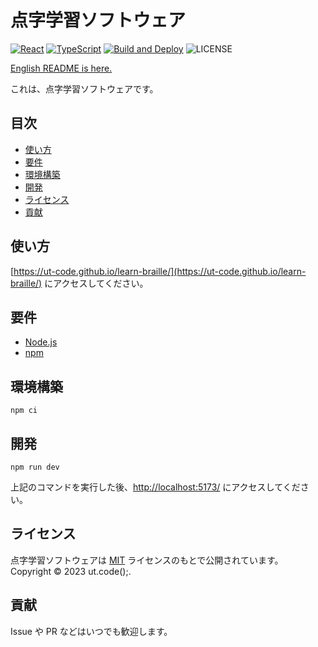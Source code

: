 # 点字学習ソフトウェア

[![React](https://img.shields.io/badge/React-555.svg?logo=react)](https://reactjs.org/)
[![TypeScript](https://img.shields.io/badge/TypeScript-007ACC.svg?logo=typescript&logoColor=white)](https://www.typescriptlang.org/)
[![Build and Deploy](https://github.com/ut-code/learn-braille/actions/workflows/deploy.yml/badge.svg)](https://github.com/ut-code/learn-braille/actions/workflows/deploy.yml)
![LICENSE](https://img.shields.io/badge/license-MIT-informational.svg)

[English README is here.](README.md)

これは、点字学習ソフトウェアです。

## 目次

- [使い方](#使い方)
- [要件](#要件)
- [環境構築](#環境構築)
- [開発](#開発)
- [ライセンス](#ライセンス)
- [貢献](#貢献)

## 使い方

[https://ut-code.github.io/learn-braille/](https://ut-code.github.io/learn-braille/) にアクセスしてください。

## 要件

- [Node.js](https://nodejs.org/ja/)
- [npm](https://www.npmjs.com/)

## 環境構築

```shell
npm ci
```

## 開発

```shell
npm run dev
```

上記のコマンドを実行した後、[http://localhost:5173/](http://localhost:5173/) にアクセスしてください。

## ライセンス

点字学習ソフトウェアは [MIT](https://opensource.org/licenses/MIT) ライセンスのもとで公開されています。
Copyright © 2023 ut.code();.

## 貢献

Issue や PR などはいつでも歓迎します。
